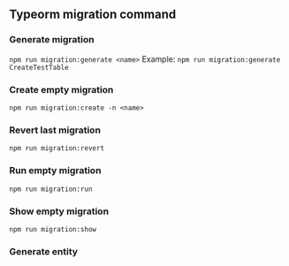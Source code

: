 ## Typeorm migration command

### Generate migration

`npm run migration:generate <name>`
Example:
`npm run migration:generate CreateTestTable`

### Create empty migration

`npm run migration:create -n <name>`

### Revert last migration

`npm run migration:revert`

### Run empty migration

`npm run migration:run`

### Show empty migration

`npm run migration:show`

### Generate entity

<!-- `npm run entity:create src/db/entities/<name>` -->
